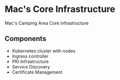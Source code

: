 # Mac's Core Infrastructure
Mac's Camping Area Core infrastructure 

## Components

* Kubernetes cluster with nodes
* Ingress controller
* PKI Infrastructure
* Service Discovery
* Certificate Management
